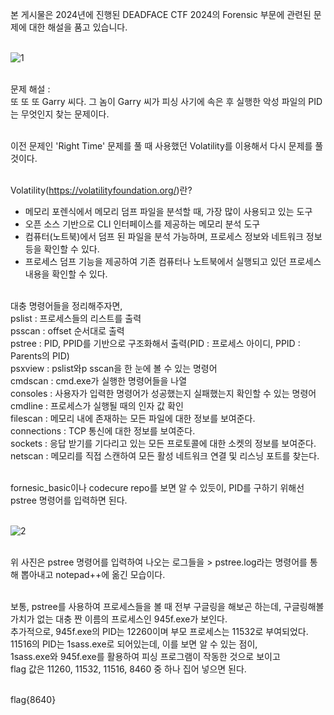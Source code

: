 본 게시물은 2024년에 진행된 DEADFACE CTF 2024의 Forensic 부문에 관련된 문제에 대한 해설을 품고 있습니다.<br><br>

![1](https://github.com/user-attachments/assets/f77f0de4-41d2-4a72-937e-e80f807ca10f)<br><br>

문제 해설 : <br>
또 또 또 Garry 씨다. 그 놈이 Garry 씨가 피싱 사기에 속은 후 실행한 악성 파일의 PID는 무엇인지 찾는 문제이다.<br><br>

이전 문제인 'Right Time' 문제를 풀 때 사용했던 Volatility를 이용해서 다시 문제를 풀 것이다.<br><br>

Volatility(https://volatilityfoundation.org/)란?<br>
- 메모리 포렌식에서 메모리 덤프 파일을 분석할 때, 가장 많이 사용되고 있는 도구<br>
- 오픈 소스 기반으로 CLI 인터페이스를 제공하는 메모리 분석 도구<br>
- 컴퓨터(노트북)에서 덤프 된 파일을 분석 가능하며, 프로세스 정보와 네트워크 정보 등을 확인할 수 있다.<br>
- 프로세스 덤프 기능을 제공하여 기존 컴퓨터나 노트북에서 실행되고 있던 프로세스 내용을 확인할 수 있다.<br><br>

대충 명령어들을 정리해주자면,<br>
pslist : 프로세스들의 리스트를 출력<br>
psscan : offset 순서대로 출력<br>
pstree : PID, PPID를 기반으로 구조화해서 출력(PID : 프로세스 아이디, PPID : Parents의 PID)<br>
psxview : pslist와p sscan을 한 눈에 볼 수 있는 명령어<br>
cmdscan : cmd.exe가 실행한 명령어들을 나열<br>
consoles : 사용자가 입력한 명령어가 성공했는지 실패했는지 확인할 수 있는 명령어<br>
cmdline : 프로세스가 실행될 때의 인자 값 확인<br>
filescan : 메모리 내에 존재하는 모든 파일에 대한 정보를 보여준다.<br>
connections : TCP 통신에 대한 정보를 보여준다.<br>
sockets : 응답 받기를 기다리고 있는 모든 프로토콜에 대한 소켓의 정보를 보여준다.<br>
netscan : 메모리를 직접 스캔하여 모든 활성 네트워크 연결 및 리스닝 포트를 찾는다.<br><br>

fornesic_basic이나 codecure repo를 보면 알 수 있듯이, PID를 구하기 위해선 pstree 명령어를 입력하면 된다.<br><br>

![2](https://github.com/user-attachments/assets/ac2f4a97-5e78-4688-9799-14558acf7c19)<br><br>

위 사진은 pstree 명령어를 입력하여 나오는 로그들을 > pstree.log라는 명령어를 통해 뽑아내고 notepad++에 옮긴 모습이다.<br><br>

보통, pstree를 사용하여 프로세스들을 볼 때 전부 구글링을 해보곤 하는데, 구글링해볼 가치가 없는 대충 짠 이름의 프로세스인 945f.exe가 보인다.<br>
추가적으로, 945f.exe의 PID는 12260이며 부모 프로세스는 11532로 부여되었다.<br>
11516의 PID는 1sass.exe로 되어있는데, 이를 보면 알 수 있는 점이,<br>
1sass.exe와 945f.exe를 활용하여 피싱 프로그램이 작동한 것으로 보이고<br>
flag 값은 11260, 11532, 11516, 8460 중 하나 집어 넣으면 된다.<br><br>

flag{8640}
